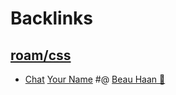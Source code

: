 
# Backlinks
## [roam/css](<roam/css.md>)
- [Chat](<Chat.md>) [Your Name](<Your Name.md>) #@ [Beau Haan 📌](<Beau Haan 📌.md>)

